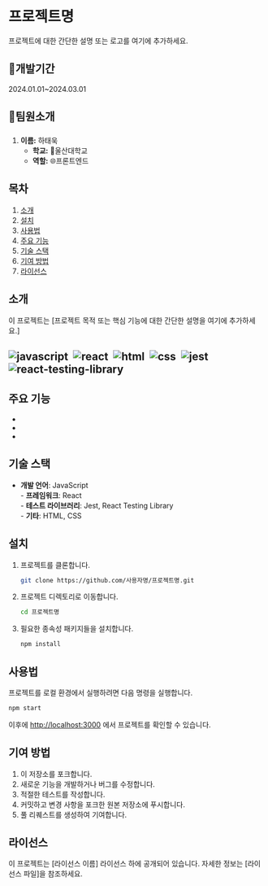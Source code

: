 # 프로젝트명

프로젝트에 대한 간단한 설명 또는 로고를 여기에 추가하세요.

## 📅개발기간
2024.01.01~2024.03.01

## 👥팀원소개
### 

1. **이름:** 하태욱
   - **학교:** 🏫울산대학교
   - **역할:** 🌐프론트엔드


## 목차

1. [소개](#소개)
2. [설치](#설치)
3. [사용법](#사용법)
4. [주요 기능](#주요-기능)
5. [기술 스택](#기술-스택)
6. [기여 방법](#기여-방법)
7. [라이선스](#라이선스)

## 소개

이 프로젝트는 [프로젝트 목적 또는 핵심 기능에 대한 간단한 설명을 여기에 추가하세요.]

## ![javascript](🚀) &nbsp;![react](🔧) &nbsp;![html](🌐) &nbsp;![css](🔌) &nbsp;![jest](🛠️) &nbsp;![react-testing-library](🧪) &nbsp;

## 주요 기능

- <br/>
- <br/>
- <br/>

## 기술 스택

- **개발 언어**: JavaScript <br/>- **프레임워크**: React<br/>- **테스트 라이브러리**: Jest, React Testing Library<br/>- **기타**: HTML, CSS<br/>

## 설치

1. 프로젝트를 클론합니다.
   ```bash
   git clone https://github.com/사용자명/프로젝트명.git
   ```
2. 프로젝트 디렉토리로 이동합니다.
   ```bash
   cd 프로젝트명
   ```
3. 필요한 종속성 패키지들을 설치합니다.
   ```bash
   npm install
   ```

## 사용법

프로젝트를 로컬 환경에서 실행하려면 다음 명령을 실행합니다.
```bash
npm start
```
이후에 [http://localhost:3000](http://localhost:3000) 에서 프로젝트를 확인할 수 있습니다.

## 기여 방법

1. 이 저장소를 포크합니다.
2. 새로운 기능을 개발하거나 버그를 수정합니다.
3. 적절한 테스트를 작성합니다.
4. 커밋하고 변경 사항을 포크한 원본 저장소에 푸시합니다.
5. 풀 리퀘스트를 생성하여 기여합니다.

## 라이선스

이 프로젝트는 [라이선스 이름] 라이선스 하에 공개되어 있습니다. 자세한 정보는 [라이선스 파일]을 참조하세요.